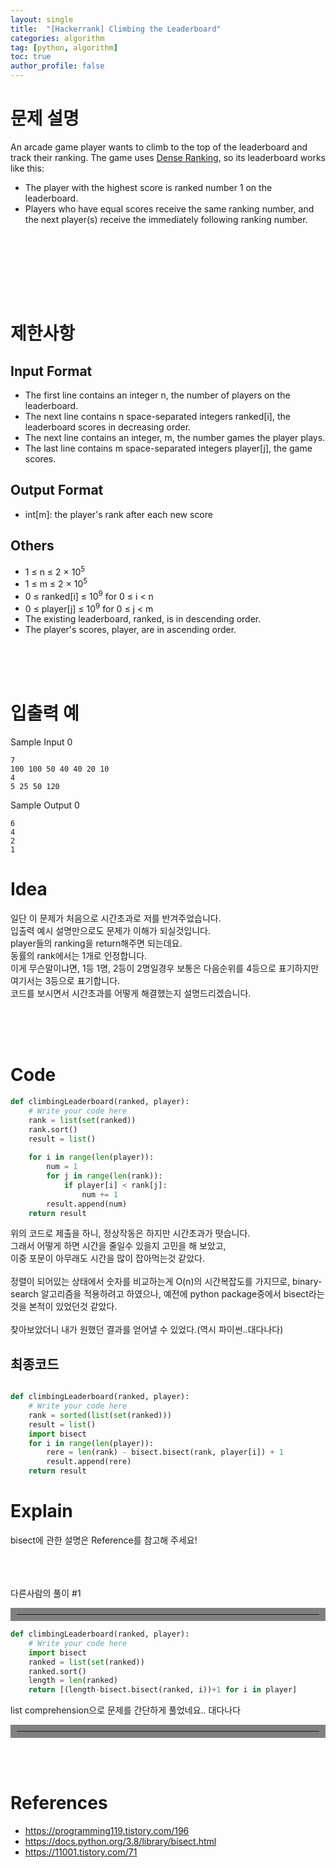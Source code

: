 ```yaml
---
layout: single
title:  "[Hackerrank] Climbing the Leaderboard"
categories: algorithm
tag: [python, algorithm]
toc: true
author_profile: false
---
```



# 문제 설명
An arcade game player wants to climb to the top of the leaderboard and track their ranking. The game uses <a href="https://en.wikipedia.org/wiki/Ranking#Dense_ranking_.28.221223.22_ranking.29">Dense Ranking</a>, so its leaderboard works like this:

- The player with the highest score is ranked number 1 on the leaderboard.
- Players who have equal scores receive the same ranking number, and the next player(s) receive the immediately following ranking number.
 



<br/><br/>


<br/><br/><br/>

# 제한사항

<h2>Input Format</h2>

- The first line contains an integer n, the number of players on the leaderboard.
- The next line contains n space-separated integers ranked[i], the leaderboard scores in decreasing order.
- The next line contains an integer, m, the number games the player plays.
- The last line contains m space-separated integers player[j], the game scores.

<h2>Output Format</h2>

- int[m]: the player's rank after each new score

<h2>Others</h2>
<ul>
    <li>1 &leq; n &leq; 2 &times; 10<sup>5</li>
    <li>1 &leq; m &leq; 2 &times; 10<sup>5</li>
    <li>0 &leq; ranked[i] &leq; 10<sup>9</sup> for 0 &leq; i &lt; n</li>
    <li>0 &leq; player[j] &leq; 10<sup>9</sup> for 0 &leq; j &lt; m</li>
    <li>The existing leaderboard, ranked, is in descending order.</li>
    <li>The player's scores, player, are in ascending order.</li>
</ul>

<br/><br/><br/>



# 입출력 예

Sample Input 0
```
7
100 100 50 40 40 20 10
4
5 25 50 120
```
Sample Output 0
```
6
4
2
1
```

# Idea
<p>
일단 이 문제가 처음으로 시간초과로 저를 반겨주었습니다.<br/>
입출력 예시 설명만으로도 문제가 이해가 되실것입니다.<br/>
player들의 ranking을 return해주면 되는데요.<br/>
동률의 rank에서는 1개로 인정합니다.<br/>
이게 무슨말이냐면, 1등 1명, 2등이 2명일경우 보통은 다음순위를 4등으로 표기하지만 여기서는 3등으로 표기합니다.<br/>
코드를 보시면서 시간초과를 어떻게 해결했는지 설명드리겠습니다.

</p>
<br/><br/><br/>

# Code

```python
def climbingLeaderboard(ranked, player):
    # Write your code here
    rank = list(set(ranked))
    rank.sort()
    result = list()
    
    for i in range(len(player)):
        num = 1
        for j in range(len(rank)):
            if player[i] < rank[j]:
                num += 1
        result.append(num)
    return result
```

위의 코드로 제출을 하니, 정상작동은 하지만 시간초과가 떳습니다.</br>
그래서 어떻게 하면 시간을 줄일수 있을지 고민을 해 보았고, </br>
이중 포문이 아무래도 시간을 많이 잡아먹는것 같았다.</br>
</br>
정렬이 되어있는 상태에서 숫자를 비교하는게 O(n)의 시간복잡도를 가지므로,
binary-search 알고리즘을 적용하려고 하였으나, 예전에 python package중에서 bisect라는것을 본적이 있었던것 같았다.</br>
</br>
찾아보았더니 내가 원했던 결과를 얻어낼 수 있었다.(역시 파이썬..대다나다)






## 최종코드
```python

def climbingLeaderboard(ranked, player):
    # Write your code here
    rank = sorted(list(set(ranked)))
    result = list()
    import bisect
    for i in range(len(player)):
        rere = len(rank) - bisect.bisect(rank, player[i]) + 1
        result.append(rere)
    return result

```


# Explain
bisect에 관한 설명은 Reference를 참고해 주세요!




<br/><br/><br/>
다른사람의 풀이 #1
<hr align="left" style="border: solid 10px gray;">

```python
def climbingLeaderboard(ranked, player):
    # Write your code here
    import bisect
    ranked = list(set(ranked))
    ranked.sort()
    length = len(ranked)
    return [(length-bisect.bisect(ranked, i))+1 for i in player]
```
list comprehension으로 문제를 간단하게 풀었네요.. 대다나다

<hr align="left" style="border: solid 10px gray;">
<br/><br/>





# References

<ul>
  <li><a href="https://programming119.tistory.com/196" target="_blank">https://programming119.tistory.com/196</a></li>
  <li><a href="https://docs.python.org/3.8/library/bisect.html" target="_blank">https://docs.python.org/3.8/library/bisect.html</a></li>
  <li><a href="https://11001.tistory.com/71" target="_blank">https://11001.tistory.com/71</a></li>
</ul>

